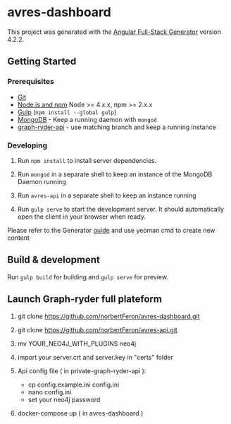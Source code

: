 # avres-dashboard

This project was generated with the [Angular Full-Stack Generator](https://github.com/DaftMonk/generator-angular-fullstack) version 4.2.2.

## Getting Started

### Prerequisites

- [Git](https://git-scm.com/)
- [Node.js and npm](nodejs.org) Node >= 4.x.x, npm >= 2.x.x
- [Gulp](http://gulpjs.com/) (`npm install --global gulp`)
- [MongoDB](https://www.mongodb.org/) - Keep a running daemon with `mongod`
- [graph-ryder-api](https://github.com/norbertFeron/graph-ryder-api) - use matching branch and keep a running instance

### Developing

1. Run `npm install` to install server dependencies.

2. Run `mongod` in a separate shell to keep an instance of the MongoDB Daemon running

3. Run `avres-api` in a separate shell to keep an instance running

4. Run `gulp serve` to start the development server. It should automatically open the client in your browser when ready.

Please refer to the Generator [guide](https://angular-fullstack.github.io/guides/) and use yeoman cmd to create new content

## Build & development

Run `gulp build` for building and `gulp serve` for preview.

## Launch Graph-ryder full plateform

1. git clone https://github.com/norbertFeron/avres-dashboard.git

2. git clone https://github.com/norbertFeron/avres-api.git

3. mv YOUR_NEO4J_WITH_PLUGINS neo4j

4. import your server.crt and server.key in "certs" folder

4. Api config file ( in private-graph-ryder-api ):
   - cp config.example.ini config.ini
   - nano config.ini 
   - set your neo4j password
   
5. docker-compose up ( in avres-dashboard )
